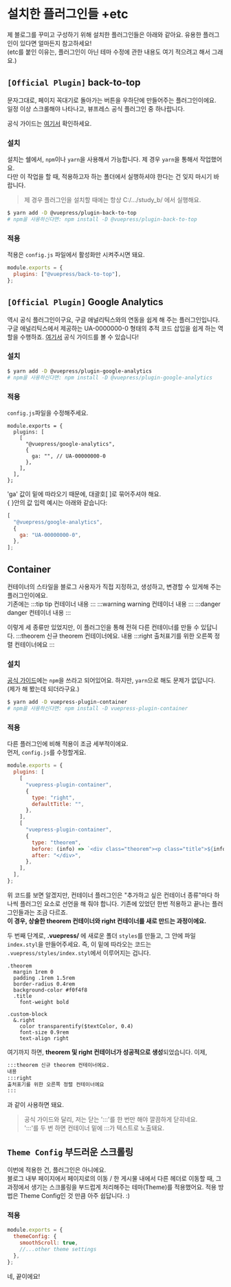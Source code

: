 # 설치한 플러그인들 +etc

제 블로그를 꾸미고 구성하기 위해 설치한 플러그인들은 아래와 같아요. 유용한 플러그인이 있다면 얼마든지 참고하세요!  
(etc를 붙인 이유는, 플러그인이 아닌 테마 수정에 관한 내용도 여기 적으려고 해서 그래요.)

## `[Official Plugin]` back-to-top

문자그대로, 페이지 꼭대기로 돌아가는 버튼을 우하단에 만들어주는 플러그인이에요.  
일정 이상 스크롤해야 나타나고, 뷰프레스 공식 플러그인 중 하나랍니다.

공식 가이드는 [여기서](https://vuepress.vuejs.org/plugin/official/plugin-back-to-top.html#vuepress-plugin-back-to-top) 확인하세요.

### 설치

설치는 쉘에서, `npm`이나 `yarn`을 사용해서 가능합니다. 제 경우 `yarn`을 통해서 작업했어요.  
다만 이 작업을 할 때, 적용하고자 하는 폴더에서 실행하셔야 한다는 건 잊지 마시기 바랍니다.

> 제 경우 플러그인을 설치할 때에는 항상 C:/.../study_b/ 에서 실행해요.

```sh
$ yarn add -D @vuepress/plugin-back-to-top
# npm을 사용하신다면: npm install -D @vuepress/plugin-back-to-top
```

### 적용

적용은 `config.js` 파일에서 활성화만 시켜주시면 돼요.

```js
module.exports = {
  plugins: ["@vuepress/back-to-top"],
};
```

## `[Official Plugin]` Google Analytics

역시 공식 플러그인이구요, 구글 애널리틱스와의 연동을 쉽게 해 주는 플러그인입니다. 구글 애널리틱스에서 제공하는 UA-0000000-0 형태의 추적 코드 삽입을 쉽게 하는 역할을 수행하죠. [여기서](https://vuepress.vuejs.org/plugin/official/plugin-google-analytics.html#vuepress-plugin-google-analytics) 공식 가이드를 볼 수 있습니다!

### 설치

```sh
$ yarn add -D @vuepress/plugin-google-analytics
# npm을 사용하신다면: npm install -D @vuepress/plugin-google-analytics
```

### 적용

`config.js`파일을 수정해주세요.

```js{3-8}
module.exports = {
  plugins: [
    [
      "@vuepress/google-analytics",
      {
        ga: "", // UA-00000000-0
      },
    ],
  ],
};
```

'ga' 값이 밑에 따라오기 때문에, 대괄호[ ]로 묶어주셔야 해요.  
{ }안의 값 입력 예시는 아래와 같습니다:

```js
[
  "@vuepress/google-analytics",
  {
    ga: "UA-00000000-0",
  },
];
```

## Container

컨테이너의 스타일을 블로그 사용자가 직접 지정하고, 생성하고, 변경할 수 있게해 주는 플러그인이에요.  
기존에는
:::tip tip 컨테이너
내용
:::
:::warning warning 컨테이너
내용
:::
:::danger danger 컨테이너
내용
:::

이렇게 세 종류만 있었지만, 이 플러그인을 통해 전혀 다른 컨테이너를 만들 수 있답니다.
:::theorem 신규 theorem 컨테이너에요.
내용
:::right
출처표기를 위한 오른쪽 정렬 컨테이너에요
:::

### 설치

[공식 가이드](https://vuepress.github.io/en/plugins/container/#vuepress-plugin-container)에는 `npm`을 쓰라고 되어있어요. 하지만, `yarn`으로 해도 문제가 없답니다. (제가 해 봤는데 되더라구요.)

```sh
$ yarn add -D vuepress-plugin-container
# npm을 사용하신다면: npm install -D vuepress-plugin-container
```

### 적용

다른 플러그인에 비해 적용이 조금 세부적이에요.  
먼저, `config.js`를 수정할게요.

```js
module.exports = {
  plugins: [
    [
      "vuepress-plugin-container",
      {
        type: "right",
        defaultTitle: "",
      },
    ],
    [
      "vuepress-plugin-container",
      {
        type: "theorem",
        before: (info) => `<div class="theorem"><p class="title">${info}</p>`,
        after: "</div>",
      },
    ],
  ],
};
```

위 코드를 보면 알겠지만, 컨테이너 플러그인은 "추가하고 싶은 컨테이너 종류"마다 하나씩 플러그인 요소로 선언을 해 줘야 합니다. 기존에 있었던 한번 적용하고 끝나는 플러그인들과는 조금 다르죠.  
**이 경우, 상술한 theorem 컨테이너와 right 컨테이너를 새로 만드는 과정이에요.**

두 번째 단계로, **.vuepress/** 에 새로운 폴더 `styles`를 만들고, 그 안에 파일 `index.styl`을 만들어주세요. 즉, 이 밑에 따라오는 코드는 `.vuepress/styles/index.styl`에서 이루어지는 겁니다.

```stylus
.theorem
  margin 1rem 0
  padding .1rem 1.5rem
  border-radius 0.4rem
  background-color #f0f4f8
  .title
    font-weight bold

.custom-block
  &.right
    color transparentify($textColor, 0.4)
    font-size 0.9rem
    text-align right
```

여기까지 하면, **theorem 및 right 컨테이너가 성공적으로 생성**되었습니다. 이제,

```md
:::theorem 신규 theorem 컨테이너에요.
내용
:::right
출처표기를 위한 오른쪽 정렬 컨테이너에요
:::
```

과 같이 사용하면 돼요.

> 공식 가이드와 달리, 저는 닫는 ':::'를 한 번만 해야 깔끔하게 닫히네요.  
> ':::'를 두 번 하면 컨테이너 밑에 :::가 텍스트로 노출돼요.

## `Theme Config` 부드러운 스크롤링

이번에 적용한 건, 플러그인은 아니에요.  
블로그 내부 페이지에서 페이지로의 이동 / 한 게시물 내에서 다른 헤더로 이동할 때, 그 과정에서 생기는 스크롤링을 부드럽게 처리해주는 테마(Theme)를 적용했어요. 적용 방법은 Theme Config인 것 만큼 아주 쉽답니다. :)

### 적용

```js
module.exports = {
  themeConfig: {
    smoothScroll: true,
    //...other theme settings
  },
};
```

네, 끝이에요!

